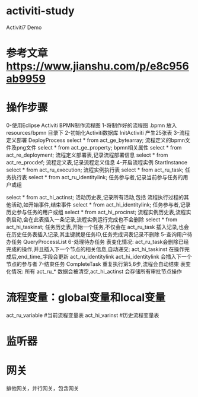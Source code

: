# activiti-study
Activiti7 Demo
# 参考文章 https://www.jianshu.com/p/e8c956ab9959

# 操作步骤
0-使用Eclipse Activiti BPMN制作流程图
1-将制作好的流程图 .bpmn 放入 resources/bpmn 目录下
2-初始化Activiti数据库 InitActiviti 产生25张表
3-流程定义部署  DeployProcess 
select * from act_ge_bytearray; 流程定义的bpmn文件及png文件
select * from act_ge_property;  bpmn相关属性
select * from act_re_deployment; 流程定义部署表,记录流程部署信息
select * from act_re_procdef; 流程定义表,记录流程定义信息
4-开启流程实例 StartInstance
select * from act_ru_execution; 流程实例执行表
select * from act_ru_task; 任务执行表
select * from act_ru_identitylink; 任务参与者,记录当前参与任务的用户或组

select * from act_hi_actinst; 活动历史表,记录所有活动,包括 流程执行过程的其他活动,如开始事件,结束事件
select * from act_hi_identitylink; 任务参与者,记录历史参与任务的用户或组
select * from act_hi_procinst; 流程实例历史表,流程实例启动,会在此表插入一条记录,流程实例运行完成也不会删除
select * from act_hi_taskinst; 任务历史表,开始一个任务,不仅会在 act_ru_task 插入记录,也会在历史任务表插入记录,其主键就是任务ID,任务完成词表记录不删除
5-查询用户待办任务 QueryProcessList
6-处理待办任务
表变化情况: act_ru_task会删除已经完成的操作,并且插入下一个节点的相关信息,自动递交;
            act_hi_taskinst 在操作完成后,end_time_字段会更新
act_ru_identitylink act_hi_identitylink  会插入下一个节点的参与者
7-结束任务 CompleteTask
重复执行第5,6步,流程会自动结束
表变化情况: 所有 act_ru_* 数据会被清空,act_hi_actinst 会存储所有审批节点操作

# 流程变量：global变量和local变量
act_ru_variable #当前流程变量表
act_hi_varinst #历史流程变量表

# 监听器

# 网关
排他网关，并行网关，包含网关
